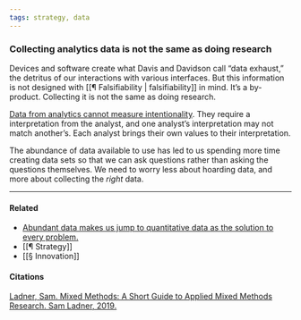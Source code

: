 ```yaml
---
tags: strategy, data
---
```

### Collecting analytics data is not the same as doing research
Devices and software create what Davis and Davidson call “data exhaust,” the detritus of our interactions with various interfaces. But this information is not designed with [[¶ Falsifiability | falsifiability]] in mind. It’s a by-product. Collecting it is not the same as doing research.

[Data from analytics cannot measure intentionality](https://publish.obsidian.md/mobydiction/notes/Quant+data+is+lossy). They require a interpretation from the analyst, and one analyst’s interpretation may not match another’s. Each analyst brings their own values to their interpretation.

The abundance of data available to use has led to us spending more time creating data sets so that we can ask questions rather than asking the questions themselves. We need to worry less about hoarding data, and more about collecting the _right_ data.

---

#### Related

- [Abundant data makes us jump to quantitative data as the solution to every problem.](https://publish.obsidian.md/mobydiction/notes/Abundant+data+makes+us+jump+to+quantitative+data+as+the+solution+to+every+problem.)
- [[¶ Strategy]]
- [[§ Innovation]] 

#### Citations

[Ladner, Sam. Mixed Methods: A Short Guide to Applied Mixed Methods Research. Sam Ladner, 2019.](https://publish.obsidian.md/mobydiction/notes/%E2%89%88+Ladner+-+Mixed+Methods)